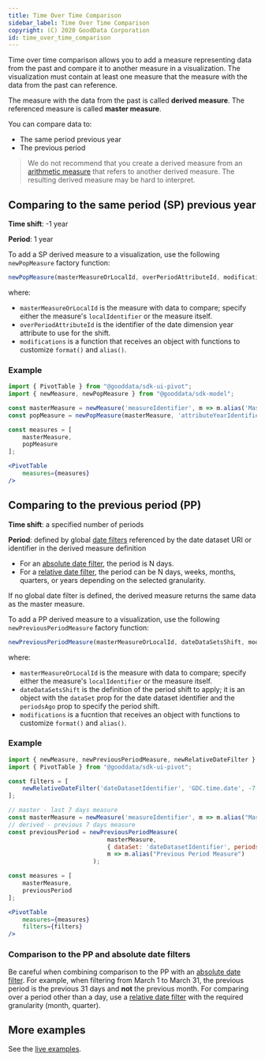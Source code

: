 ```yaml
---
title: Time Over Time Comparison
sidebar_label: Time Over Time Comparison
copyright: (C) 2020 GoodData Corporation
id: time_over_time_comparison
---
```


Time over time comparison allows you to add a measure representing data from the past and compare it to another measure in a visualization. The visualization must contain at least one measure that the measure with the data from the past can reference.

The measure with the data from the past is called **derived measure**. The referenced measure is called **master measure**.

You can compare data to:
* The same period previous year
* The previous period

> We do not recommend that you create a derived measure from an [arithmetic measure](20_misc__arithmetic_measure.md) that refers to another derived measure. The resulting derived measure may be hard to interpret.

## Comparing to the same period (SP) previous year
 
**Time shift**: -1 year

**Period**: 1 year
 
To add a SP derived measure to a visualization, use the following `newPopMeasure` factory function:
 
```javascript
newPopMeasure(masterMeasureOrLocalId, overPeriodAttributeId, modifications)
```

where:
 
-  `masterMeasureOrLocalId` is the measure with data to compare; specify either the measure's `localIdentifier` or the measure itself.
-  `overPeriodAttributeId` is the identifier of the date dimension year attribute to use for the shift.
-  `modifications` is a function that receives an object with functions to customize `format()` and `alias()`.
 

### Example

```jsx
import { PivotTable } from "@gooddata/sdk-ui-pivot";
import { newMeasure, newPopMeasure } from "@gooddata/sdk-model";

const masterMeasure = newMeasure('measureIdentifier', m => m.alias('Master Measure'));
const popMeasure = newPopMeasure(masterMeasure, 'attributeYearIdentifier', m => m.alias("Same Period Previous Year"));

const measures = [
    masterMeasure,
    popMeasure
];

<PivotTable
    measures={measures}
/>
```  
 
## Comparing to the previous period (PP)

**Time shift**: a specified number of periods

**Period**: defined by global [date filters](filter_visual_components.html#date-filter) referenced by the date dataset URI or identifier in the derived measure definition

* For an [absolute date filter](filter_visual_components.html#absolute-date-filter), the period is N days.
* For a [relative date filter](filter_visual_components.html#relative-date-filter), the period can be N days, weeks, months, quarters, or years depending on the selected granularity.

If no global date filter is defined, the derived measure returns the same data as the master measure.

To add a PP derived measure to a visualization, use the following `newPreviousPeriodMeasure` factory function:

```javascript
newPreviousPeriodMeasure(masterMeasureOrLocalId, dateDataSetsShift, modifications);
```

where:

-  `masterMeasureOrLocalId` is the measure with data to compare; specify either the measure's `localIdentifier` or the measure itself.
-  `dateDataSetsShift` is the definition of the period shift to apply; it is an object with the `dataSet` prop for the date dataset identifier and the `periodsAgo` prop to specify the period shift.
-  `modifications` is a fucntion that receives an object with functions to customize `format()` and `alias()`.

### Example

```jsx
import { newMeasure, newPreviousPeriodMeasure, newRelativeDateFilter } from "@gooddata/sdk-model";
import { PivotTable } from "@gooddata/sdk-ui-pivot";

const filters = [
    newRelativeDateFilter('dateDatasetIdentifier', 'GDC.time.date', -7, -1)
];

// master - last 7 days measure
const masterMeasure = newMeasure('measureIdentifier', m => m.alias("Master Measure"));
// derived - previous 7 days measure
const previousPeriod = newPreviousPeriodMeasure(
                            masterMeasure, 
                            { dataSet: 'dateDatasetIdentifier', periodsAgo: 1},
                            m => m.alias("Previous Period Measure")
                        );

const measures = [
    masterMeasure,
    previousPeriod
];

<PivotTable
    measures={measures}
    filters={filters}
/>
```
### Comparison to the PP and absolute date filters

Be careful when combining comparison to the PP with an [absolute date filter](filter_visual_components.html#absolute-date-filter).
For example, when filtering from March 1 to March 31, the previous period is the previous 31 days and **not** the previous month.
For comparing over a period other than a day, use a [relative date filter](filter_visual_components.html#relative-date-filter) with the required granularity (month, quarter).

## More examples

See the [live examples](https://gooddata-examples.herokuapp.com/time-over-time-comparison).
